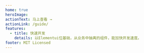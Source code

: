 ```yaml
---
home: true
heroImage:
actionText: 马上查看 →
actionLink: /guide/
features:
  - title: 快速开发
    details: 以Elementui位基础，从业务中抽离的组件，能加快开发速度。
footer: MIT Licensed
---
```

